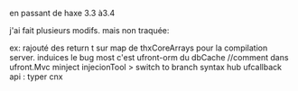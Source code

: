 en passant de haxe 3.3
à3.4

j'ai fait plusieurs modifs.
mais non traquée:

ex: rajouté des return t sur map de thxCoreArrays
pour la compilation server.
induices
le bug most c'est ufront-orm du dbCache //comment dans ufront.Mvc
minject injecionTool > switch to branch syntax hub
ufcallback api : typer cnx